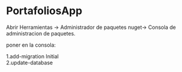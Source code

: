# PortafoliosApp


Abrir Herramientas -> Administrador de paquetes nuget-> Consola de administracion de paquetes.

poner en la consola:

1.add-migration Initial    
2.update-database
